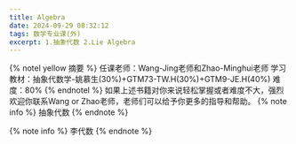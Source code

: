 ```yaml
---
title: Algebra
date: 2024-09-29 08:32:12
tags: 数学专业课(外)
excerpt: 1.抽象代数 2.Lie Algebra
---
```

  {% notel yellow 摘要  %}
 任课老师：Wang-Jing老师和Zhao-Minghui老师 学习教材：抽象代数学-姚慕生(30%)+GTM73-TW.H(30%)+GTM9-JE.H(40%) 难度：80%
 {% endnotel %}
 如果上述书籍对你来说轻松掌握或者难度不大，强烈欢迎你联系Wang or Zhao老师，老师们可以给予你更多的指导和帮助。
  {% note info  %}
抽象代数
{% endnote %}  
 <object data="/notes_pdf/Algebra/Algebra.pdf" type="application/pdf" width="100%" height="877px"></object>

  {% note info  %}
李代数
{% endnote %}  
 <object data="/notes_pdf/Algebra/Lie Algebra.pdf" type="application/pdf" width="100%" height="877px"></object>
